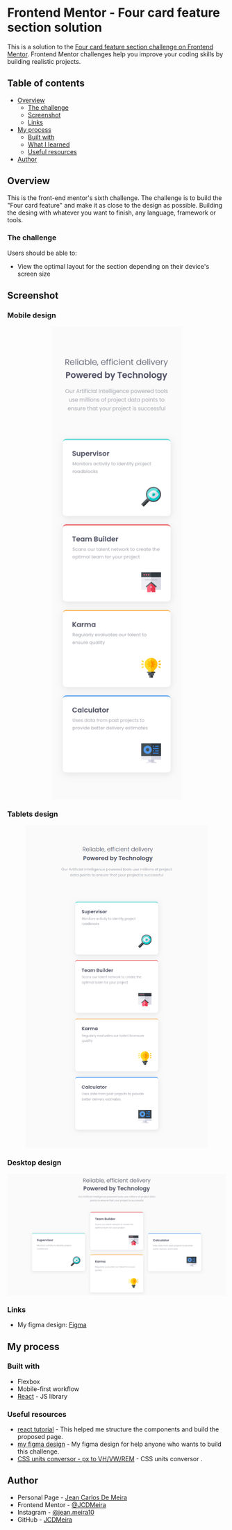# Frontend Mentor - Four card feature section solution

This is a solution to the [Four card feature section challenge on Frontend Mentor](https://www.frontendmentor.io/challenges/four-card-feature-section-weK1eFYK). Frontend Mentor challenges help you improve your coding skills by building realistic projects.

## Table of contents

- [Overview](#overview)
  - [The challenge](#the-challenge)
  - [Screenshot](#screenshot)
  - [Links](#links)
- [My process](#my-process)
  - [Built with](#built-with)
  - [What I learned](#what-i-learned)
  - [Useful resources](#useful-resources)
- [Author](#author)

## Overview

This is the front-end mentor's sixth challenge. The challenge is to build the "Four card feature" and make it as close to the design as possible. Building the desing with whatever you want to finish, any language, framework or tools.

### The challenge

Users should be able to:

- View the optimal layout for the section depending on their device's screen size

## Screenshot

### Mobile design

<p  align="center">
  <img width="300px" src="./presentation/mobile.png" align="center"></img>
</p>

### Tablets design

<p  align="center"><img width="420px"  src="./presentation/i-pad.png" align="center"></img></p>

### Desktop design

<p  align="center"><img width="720px" src="./presentation/desktop.png" align="center"></img></p>

<!-- ### result of my work

<p  align="center"><img width="1080px" src="./presentation/design-x-myWork.gif" align="center"></img></p>  -->

### Links

<!--
- Solution URL: [My solution for this challenge](https://www.frontendmentor.io/solutions/social-proof-with-reactjs-fOSUMfzW_)
- Live Site URL: [check the result ](https://jcdmeira-social-proof.netlify.app) -->

- My figma design: [Figma](https://www.figma.com/file/hsLKzISvAAFDmHlVKipjxw/06-Four-card-feature?node-id=0%3A1)

## My process

### Built with

- Flexbox
- Mobile-first workflow
- [React](https://reactjs.org/) - JS library

<!--

### What I learned

Due to the use of different images for mobile and desktop devices it is possible to use ternary operation in the image path, giving the desired result.

```jsx
<img
  className="top-background"
  src={widthDevice > 1023 ? backTopDesktop : backTopMobile}
  alt=""
/>
```

To show the rating from 0 to 5 stars it is possible to make an array with 5 positions, filled with false in all positions, then the component receives the numeric value of the rating through the props, iterating over the array and changing the values from false to true according to the value received by the props. If you get 0 none are changed, while 5 all are changed.
Inside the component's return it traverses the constant, where for each "true" value it renders a filled star, and for each "false" an empty star, forming the note.

````JSX

function StarField({ value, children }) {
  const mapV = [false, false, false, false, false];

  for (let i = 0; i < value; i++) {
    mapV[i] = true;
  }
  return (
    <div className="field">
      <div className="stars">
        {mapV.map((p, index) => {
          return p === true ? (
            <img key={index} src={star} alt="" />
          ) : (
            <img key={index} src={startOff} alt="" />
          );
        })}
      </div>
      <div>
        <p>{children}</p>
      </div>
    </div>
  );
}

export { StarField };

``` -->

### Useful resources

- [react tutorial](https://pt-br.reactjs.org/tutorial/tutorial.html) - This helped me structure the components and build the proposed page.
- [my figma design](https://www.figma.com/file/hsLKzISvAAFDmHlVKipjxw/06-Four-card-feature) - My figma design for help anyone who wants to build this challenge.
- [CSS units conversor - px to VH/VW/REM](https://it-news.pw/pxtovh/) - CSS units conversor .

## Author

- Personal Page - [Jean Carlos De Meira](https://jcdmeira.github.io)
- Frontend Mentor - [@JCDMeira](https://www.frontendmentor.io/profile/JCDMeira)
- Instagram - [@jean.meira10](https://www.instagram.com/jean.meira10/)
- GitHub - [JCDMeira](https://github.com/JCDMeira)
